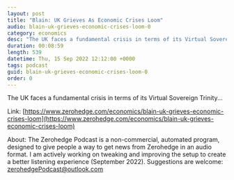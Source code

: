 ```yaml
---
layout: post
title: "Blain: UK Grieves As Economic Crises Loom"
audio: blain-uk-grieves-economic-crises-loom-0
category: economics
desc: "The UK faces a fundamental crisis in terms of its Virtual Sovereign Trinity..."
duration: 00:08:59
length: 539
datetime: Thu, 15 Sep 2022 12:12:00 +0000
tags: podcast
guid: blain-uk-grieves-economic-crises-loom-0
order: 0
---
```

The UK faces a fundamental crisis in terms of its Virtual Sovereign Trinity...

Link: [https://www.zerohedge.com/economics/blain-uk-grieves-economic-crises-loom](https://www.zerohedge.com/economics/blain-uk-grieves-economic-crises-loom)

About: The Zerohedge Podcast is a non-commercial, automated program, designed to give people a way to get news from Zerohedge in an audio format.  I am actively working on tweaking and improving the setup to create a better listening experience (September 2022).  Suggestions are welcome: [zerohedgePodcast@outlook.com](mailto:zerohedgePodcast@outlook.com)